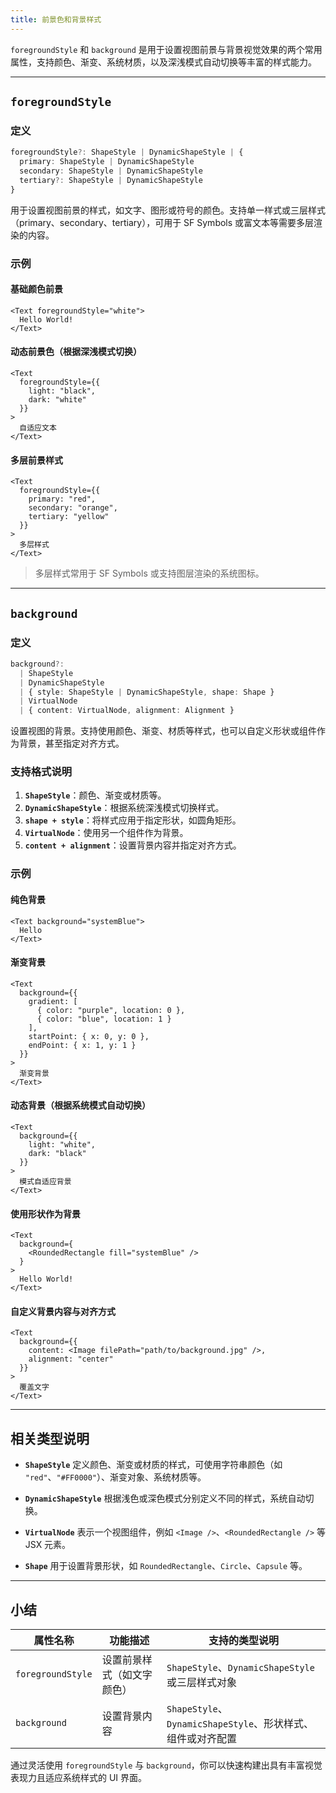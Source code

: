 ```yaml
---
title: 前景色和背景样式
---
```

`foregroundStyle` 和 `background` 是用于设置视图前景与背景视觉效果的两个常用属性，支持颜色、渐变、系统材质，以及深浅模式自动切换等丰富的样式能力。

---

## `foregroundStyle`

### 定义

```ts
foregroundStyle?: ShapeStyle | DynamicShapeStyle | {
  primary: ShapeStyle | DynamicShapeStyle
  secondary: ShapeStyle | DynamicShapeStyle
  tertiary?: ShapeStyle | DynamicShapeStyle
}
```

用于设置视图前景的样式，如文字、图形或符号的颜色。支持单一样式或三层样式（primary、secondary、tertiary），可用于 SF Symbols 或富文本等需要多层渲染的内容。

### 示例

#### 基础颜色前景

```tsx
<Text foregroundStyle="white">
  Hello World!
</Text>
```

#### 动态前景色（根据深浅模式切换）

```tsx
<Text
  foregroundStyle={{
    light: "black",
    dark: "white"
  }}
>
  自适应文本
</Text>
```

#### 多层前景样式

```tsx
<Text
  foregroundStyle={{
    primary: "red",
    secondary: "orange",
    tertiary: "yellow"
  }}
>
  多层样式
</Text>
```

> 多层样式常用于 SF Symbols 或支持图层渲染的系统图标。

---

## `background`

### 定义

```ts
background?: 
  | ShapeStyle 
  | DynamicShapeStyle 
  | { style: ShapeStyle | DynamicShapeStyle, shape: Shape }
  | VirtualNode 
  | { content: VirtualNode, alignment: Alignment }
```

设置视图的背景。支持使用颜色、渐变、材质等样式，也可以自定义形状或组件作为背景，甚至指定对齐方式。

### 支持格式说明

1. **`ShapeStyle`**：颜色、渐变或材质等。
2. **`DynamicShapeStyle`**：根据系统深浅模式切换样式。
3. **`shape + style`**：将样式应用于指定形状，如圆角矩形。
4. **`VirtualNode`**：使用另一个组件作为背景。
5. **`content + alignment`**：设置背景内容并指定对齐方式。

### 示例

#### 纯色背景

```tsx
<Text background="systemBlue">
  Hello
</Text>
```

#### 渐变背景

```tsx
<Text
  background={{
    gradient: [
      { color: "purple", location: 0 },
      { color: "blue", location: 1 }
    ],
    startPoint: { x: 0, y: 0 },
    endPoint: { x: 1, y: 1 }
  }}
>
  渐变背景
</Text>
```

#### 动态背景（根据系统模式自动切换）

```tsx
<Text
  background={{
    light: "white",
    dark: "black"
  }}
>
  模式自适应背景
</Text>
```

#### 使用形状作为背景

```tsx
<Text
  background={
    <RoundedRectangle fill="systemBlue" />
  }
>
  Hello World!
</Text>
```

#### 自定义背景内容与对齐方式

```tsx
<Text
  background={{
    content: <Image filePath="path/to/background.jpg" />,
    alignment: "center"
  }}
>
  覆盖文字
</Text>
```

---

## 相关类型说明

* **`ShapeStyle`**
  定义颜色、渐变或材质的样式，可使用字符串颜色（如 `"red"`、`"#FF0000"`）、渐变对象、系统材质等。

* **`DynamicShapeStyle`**
  根据浅色或深色模式分别定义不同的样式，系统自动切换。

* **`VirtualNode`**
  表示一个视图组件，例如 `<Image />`、`<RoundedRectangle />` 等 JSX 元素。

* **`Shape`**
  用于设置背景形状，如 `RoundedRectangle`、`Circle`、`Capsule` 等。

---

## 小结

| 属性名称              | 功能描述          | 支持的类型说明                                       |
| ----------------- | ------------- | --------------------------------------------- |
| `foregroundStyle` | 设置前景样式（如文字颜色） | `ShapeStyle`、`DynamicShapeStyle` 或三层样式对象      |
| `background`      | 设置背景内容        | `ShapeStyle`、`DynamicShapeStyle`、形状样式、组件或对齐配置 |

通过灵活使用 `foregroundStyle` 与 `background`，你可以快速构建出具有丰富视觉表现力且适应系统样式的 UI 界面。
